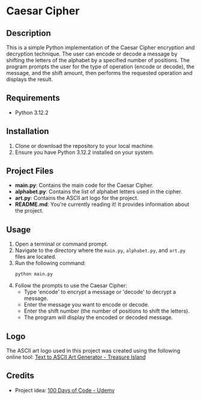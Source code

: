 # Caesar Cipher

## Description
This is a simple Python implementation of the Caesar Cipher encryption and decryption technique. The user can encode or decode a message by shifting the letters of the alphabet by a specified number of positions. The program prompts the user for the type of operation (encode or decode), the message, and the shift amount, then performs the requested operation and displays the result.

## Requirements
- Python 3.12.2

## Installation
1. Clone or download the repository to your local machine.
2. Ensure you have Python 3.12.2 installed on your system.

## Project Files
- **main.py**: Contains the main code for the Caesar Cipher.
- **alphabet.py**: Contains the list of alphabet letters used in the cipher.
- **art.py**: Contains the ASCII art logo for the project.
- **README.md**: You're currently reading it! It provides information about the project.

## Usage
1. Open a terminal or command prompt.
2. Navigate to the directory where the `main.py`, `alphabet.py`, and `art.py` files are located.
3. Run the following command:
    ```bash
    python main.py
    ```
4. Follow the prompts to use the Caesar Cipher:
   - Type 'encode' to encrypt a message or 'decode' to decrypt a message.
   - Enter the message you want to encode or decode.
   - Enter the shift number (the number of positions to shift the letters).
   - The program will display the encoded or decoded message.

## Logo
The ASCII art logo used in this project was created using the following online tool:
[Text to ASCII Art Generator - Treasure Island](https://patorjk.com/software/taag/#p=testall&f=Graffiti&t=Caesar%20Cipher)

## Credits
- Project idea: [100 Days of Code - Udemy](https://www.udemy.com/course/100-days-of-code/?couponCode=KEEPLEARNING)


